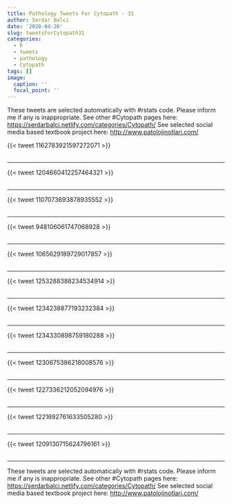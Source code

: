 ```yaml
---
title: Pathology Tweets For Cytopath - 31
author: Serdar Balci
date: '2020-04-26'
slug: tweetsForCytopath31
categories:
  - R
  - tweets
  - pathology
  - Cytopath
tags: []
image:
  caption: ''
  focal_point: ''
---
```



These tweets are selected automatically with #rstats code. Please inform me if any is inappropriate.
See other #Cytopath pages here: https://serdarbalci.netlify.com/categories/Cytopath/ 
See selected social media based textbook project here: http://www.patolojinotlari.com/

{{< tweet 1162783921597272071 >}}
<br>
<br>
<hr>
{{< tweet 1204660412257464321 >}}
<br>
<br>
<hr>
{{< tweet 1107073693878935552 >}}
<br>
<br>
<hr>
{{< tweet 948106061747068928 >}}
<br>
<br>
<hr>
{{< tweet 1065629189729017857 >}}
<br>
<br>
<hr>
{{< tweet 1253288388234534914 >}}
<br>
<br>
<hr>
{{< tweet 1234238877193232384 >}}
<br>
<br>
<hr>
{{< tweet 1234330898759180288 >}}
<br>
<br>
<hr>
{{< tweet 1230675386218008576 >}}
<br>
<br>
<hr>
{{< tweet 1227336212052094976 >}}
<br>
<br>
<hr>
{{< tweet 1221692761633505280 >}}
<br>
<br>
<hr>
{{< tweet 1209130715624796161 >}}
<br>
<br>
<hr>


These tweets are selected automatically with #rstats code. Please inform me if any is inappropriate.
See other #Cytopath pages here: https://serdarbalci.netlify.com/categories/Cytopath/ 
See selected social media based textbook project here: http://www.patolojinotlari.com/
